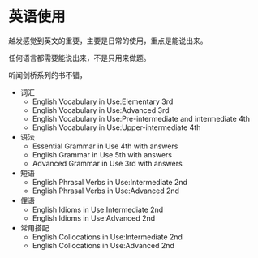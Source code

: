 # 英语使用

越发感觉到英文的重要，主要是日常的使用，重点是能说出来。

任何语言都需要能说出来，不是只用来做题。

听闻剑桥系列的书不错，

- 词汇
    - English Vocabulary in Use:Elementary 3rd
    - English Vocabulary in Use:Advanced 3rd
    - English Vocabulary in Use:Pre-intermediate and intermediate 4th
    - English Vocabulary in Use:Upper-intermediate 4th
- 语法
    - Essential Grammar in Use 4th with answers
    - English Grammar in Use 5th with answers
    - Advanced Grammar in Use 3rd with answers
- 短语
    - English Phrasal Verbs in Use:Intermediate 2nd
    - English Phrasal Verbs in Use:Advanced 2nd
- 俚语
    - English Idioms in Use:Intermediate 2nd
    - English Idioms in Use:Advanced 2nd
- 常用搭配
    - English Collocations in Use:Intermediate 2nd
    - English Collocations in Use:Advanced 2nd
